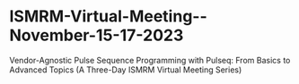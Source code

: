 # ISMRM-Virtual-Meeting--November-15-17-2023
Vendor-Agnostic Pulse Sequence Programming with Pulseq: From Basics to Advanced Topics (A Three-Day ISMRM Virtual Meeting Series)
